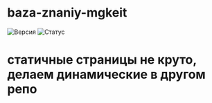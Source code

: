 # baza-znaniy-mgkeit
![Версия](https://img.shields.io/badge/версия-0.1.0-blue)
![Статус](https://img.shields.io/badge/статус-в%20разработке-yellow)
<h1>статичные страницы не круто, делаем динамические в другом репо</h1>
